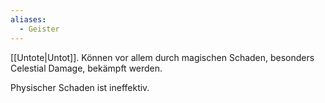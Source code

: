 ```yaml
---
aliases:
  - Geister
---
```

[[Untote|Untot]]. Können vor allem durch magischen Schaden, besonders Celestial Damage, bekämpft werden.

Physischer Schaden ist ineffektiv.